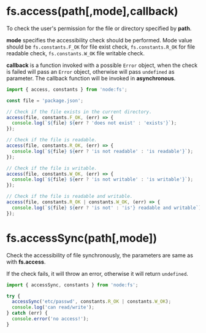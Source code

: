 # fs.access(path[,mode],callback)

To check the user's permission for the file or directory specified by **path**.

**mode** specifies the accessibility check should be performed. Mode value should be `fs.constants.F_OK` for file exist check, `fs.constants.R_OK` for file readable check, `fs.constants.W_OK` file writable check.

**callback** is a function  invoked with a possible `Error` object, when the check is failed will pass an `Error` object, otherwise will pass `undefined` as parameter. The callback function will be invoked in **asynchronous**.

```js
import { access, constants } from 'node:fs';

const file = 'package.json';

// Check if the file exists in the current directory.
access(file, constants.F_OK, (err) => {
  console.log(`${file} ${err ? 'does not exist' : 'exists'}`);
});

// Check if the file is readable.
access(file, constants.R_OK, (err) => {
  console.log(`${file} ${err ? 'is not readable' : 'is readable'}`);
});

// Check if the file is writable.
access(file, constants.W_OK, (err) => {
  console.log(`${file} ${err ? 'is not writable' : 'is writable'}`);
});

// Check if the file is readable and writable.
access(file, constants.R_OK | constants.W_OK, (err) => {
  console.log(`${file} ${err ? 'is not' : 'is'} readable and writable`);
});
```

# fs.accessSync(path[,mode])

Check the accessibility of file synchronously, the parameters are same as with **fs.access**.

If the check fails, it will throw an error, otherwise it will return `undefined`.

```js
import { accessSync, constants } from 'node:fs';

try {
  accessSync('etc/passwd', constants.R_OK | constants.W_OK);
  console.log('can read/write');
} catch (err) {
  console.error('no access!');
}
```

